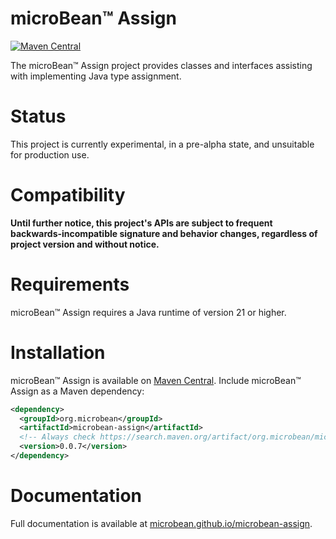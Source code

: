 # microBean™ Assign

[![Maven Central](https://img.shields.io/maven-central/v/org.microbean/microbean-assign.svg?label=Maven%20Central)](https://search.maven.org/artifact/org.microbean/microbean-assign)

The microBean™ Assign project provides classes and interfaces assisting with implementing Java type assignment.

# Status

This project is currently experimental, in a pre-alpha state, and unsuitable for production use.

# Compatibility

**Until further notice, this project's APIs are subject to frequent backwards-incompatible signature and behavior
changes, regardless of project version and without notice.**

# Requirements

microBean™ Assign requires a Java runtime of version 21 or higher.

# Installation

microBean™ Assign is available on [Maven Central](https://search.maven.org/).  Include microBean™ Assign as a Maven
dependency:

```xml
<dependency>
  <groupId>org.microbean</groupId>
  <artifactId>microbean-assign</artifactId>
  <!-- Always check https://search.maven.org/artifact/org.microbean/microbean-bean for up-to-date available versions. -->
  <version>0.0.7</version>
</dependency>
```

# Documentation

Full documentation is available at [microbean.github.io/microbean-assign](https://microbean.github.io/microbean-assign/).
